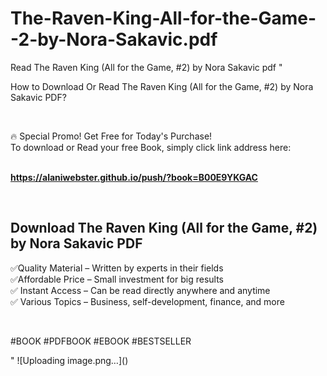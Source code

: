 # The-Raven-King-All-for-the-Game--2-by-Nora-Sakavic.pdf
Read The Raven King (All for the Game, #2) by Nora Sakavic pdf
"<p>How to Download Or Read The Raven King (All for the Game, #2) by Nora Sakavic PDF?</p>
<p>&nbsp;</p>
<p>&#128293;  Special Promo! Get Free for Today's Purchase!<br />To download or Read your free Book, simply click link address here:&nbsp;<br />&nbsp;</p>
<p><a href=""https://alaniwebster.github.io/push/?book=B00E9YKGAC""><strong>https://alaniwebster.github.io/push/?book=B00E9YKGAC</strong></a></p>
<p>&nbsp;</p>
<h2>Download The Raven King (All for the Game, #2) by Nora Sakavic PDF</h2>
<p>&#x2705;Quality Material &ndash; Written by experts in their fields<br />&#x2705;Affordable Price &ndash; Small investment for big results<br />&#x2705; Instant Access &ndash; Can be read directly anywhere and anytime<br />&#x2705; Various Topics &ndash; Business, self-development, finance, and more</p>
<p>&nbsp;</p>
<p>#BOOK #PDFBOOK #EBOOK #BESTSELLER</p>
"
![Uploading image.png…]()
